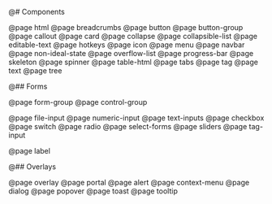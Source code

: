 @# Components

<!-- Exact ordering of components in the navbar: -->

@page html
@page breadcrumbs
@page button
@page button-group
@page callout
@page card
@page collapse
@page collapsible-list
@page editable-text
@page hotkeys
@page icon
@page menu
@page navbar
@page non-ideal-state
@page overflow-list
@page progress-bar
@page skeleton
@page spinner
@page table-html
@page tabs
@page tag
@page text
@page tree

@## Forms

@page form-group
@page control-group

<!-- ordering of these guys needs some work... what makes sense?? -->
@page file-input
@page numeric-input
@page text-inputs
@page checkbox
@page switch
@page radio
@page select-forms
@page sliders
@page tag-input

<!-- this guy's gonna go away shortly -->
@page label

@## Overlays

<!-- now people will read the Overlay docs!! -->
@page overlay
@page portal
@page alert
@page context-menu
@page dialog
@page popover
@page toast
@page tooltip
